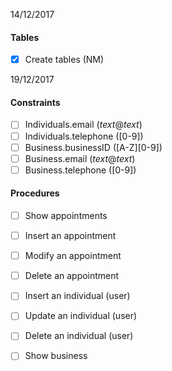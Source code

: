 14/12/2017
#### Tables
  - [x] Create tables (NM)
  
19/12/2017
#### Constraints
  - [ ] Individuals.email (_text_@_text_)
  - [ ] Individuals.telephone (\[0-9])
  - [ ] Business.businessID (\[A-Z]\[0-9])
  - [ ] Business.email (_text_@_text_)
  - [ ] Business.telephone (\[0-9])
#### Procedures
  - [ ] Show appointments
  - [ ] Insert an appointment
  - [ ] Modify an appointment
  - [ ] Delete an appointment
  - [ ] Insert an individual (user)
  - [ ] Update an individual (user)
  - [ ] Delete an individual (user)
  - [ ] Show business
  
